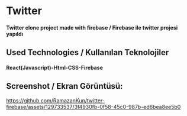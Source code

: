 <h1>Twitter</h1>
<h4> Twitter clone project made with firebase / Firebase ile twitter projesi yapıldı</h4>


<h2>Used Technologies / Kullanılan Teknolojiler</h2>
<h4>React(Javascript)-Html-CSS-Firebase</h4>

<h2>Screenshot / Ekran Görüntüsü:</h2>

https://github.com/RamazanKun/twitter-firebase/assets/129733537/3f4930fb-0f58-45c0-987b-ed6bea8ee5b0

